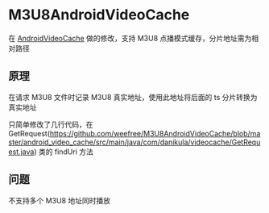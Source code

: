 # M3U8AndroidVideoCache

在 [AndroidVideoCache](https://github.com/danikula/AndroidVideoCache) 做的修改，支持 M3U8 点播模式缓存，分片地址需为相对路径

## 原理

在请求 M3U8 文件时记录 M3U8 真实地址，使用此地址将后面的 ts 分片转换为真实地址

只简单修改了几行代码，在 GetRequest(https://github.com/weefree/M3U8AndroidVideoCache/blob/master/android_video_cache/src/main/java/com/danikula/videocache/GetRequest.java) 类的 findUri 方法

## 问题

不支持多个 M3U8 地址同时播放
